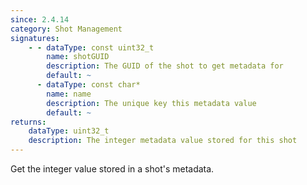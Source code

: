 ```yaml
---
since: 2.4.14
category: Shot Management
signatures:
    - - dataType: const uint32_t
        name: shotGUID
        description: The GUID of the shot to get metadata for
        default: ~
      - dataType: const char*
        name: name
        description: The unique key this metadata value
        default: ~
returns:
    dataType: uint32_t
    description: The integer metadata value stored for this shot
---
```


Get the integer value stored in a shot's metadata.
